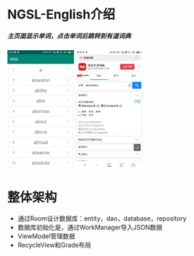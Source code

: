 # NGSL-English介绍
##### 主页面显示单词，点击单词后跳转到有道词典
 <img src="https://github.com/YDDUONG/NGSL-English/blob/master/image/main.jpg" width="30%"/>                <img src="https://github.com/YDDUONG/NGSL-English/blob/master/image/another.jpg" width="30%"/>
# 整体架构
* 通过Room设计数据库：entity，dao，database，repository
* 数据库初始化是，通过WorkManager导入JSON数据
* ViewModel管理数据
* RecycleView和Grade布局
